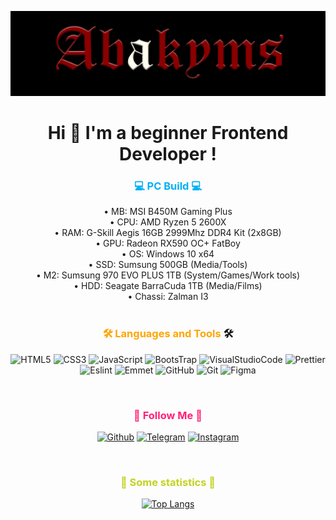 [![Header](https://github.com/Abakyms/abakyms/blob/main/assets/banner.jpg)](https://github.com/Abakyms)

<div align="center">
<h1>Hi 👋 I'm a beginner Frontend Developer !</h1>
<h3><font color="00b0f6">💻 PC Build 💻</font></h3>
 •᠌ MB: MSI B450M Gaming Plus <br/>
 •᠌ ᠌CPU: AMD Ryzen 5 2600X <br/>
 •᠌ ᠌RAM: G-Skill Aegis 16GB 2999Mhz DDR4 Kit (2x8GB) <br/>
 •᠌ ᠌GPU: Radeon RX590 OC+ FatBoy <br/>
 •᠌ ᠌OS: Windows 10 x64 <br/>
 •᠌ ᠌SSD: Sumsung 500GB (Media/Tools) <br/>
 •᠌ M2: Sumsung 970 EVO PLUS 1TB (System/Games/Work tools) <br/>
 •᠌ ᠌HDD: Seagate BarraCuda 1TB (Media/Films) <br/>
 •᠌ Chassi: Zalman I3 <br/>
 <br/>
<h3><font color="orange">🛠️ Languages and Tools</font> 🛠️</h3>

![HTML5](https://img.shields.io/badge/-HTML5-090909?style=for-the-badge&logo=HTML5)
![CSS3](https://img.shields.io/badge/-CSS3-090909?style=for-the-badge&logo=CSS3&logoColor=2b5cff)
![JavaScript](https://img.shields.io/badge/-JS-090909?style=for-the-badge&logo=JavaScript)
![BootsTrap](https://img.shields.io/badge/-BootsTrap-090909?style=for-the-badge&logo=BootsTrap)
![VisualStudioCode](https://img.shields.io/badge/-VSCode-090909?style=for-the-badge&logo=VisualStudioCode&logoColor=2ea2f1)
![Prettier](https://img.shields.io/badge/-Prettier-090909?style=for-the-badge&logo=Prettier)
![Eslint](https://img.shields.io/badge/-Eslint-090909?style=for-the-badge&logo=Eslint&logoColor=5836ea)
![Emmet](https://img.shields.io/badge/-Emmet-090909?style=for-the-badge&logo=Emmet)
![GitHub](https://img.shields.io/badge/-GitHub-090909?style=for-the-badge&logo=GitHub)
![Git](https://img.shields.io/badge/-Git-090909?style=for-the-badge&logo=Git)
![Figma](https://img.shields.io/badge/-Figma-090909?style=for-the-badge&logo=Figma&logoColor=ffffff)

<br/>
<h3><font color="ff2378">🧡 Follow Me 🧡</font></h3>

[![Github](https://img.shields.io/badge/-GitHub-090909?style=for-the-badge&logo=GitHub)](https://github.com/Abakyms)
[![Telegram](https://img.shields.io/badge/-Telegram-090909?style=for-the-badge&logo=Telegram)](https://t.me/abakyms)
[![Instagram](https://img.shields.io/badge/-Instagram-090909?style=for-the-badge&logo=Instagram)]()

<br/>

<h3> <font color="c3d21e">🔎 Some statistics 🔎</font></h3>

[![Top Langs](https://github-readme-stats.vercel.app/api/top-langs/?username=abakyms&layout=compact&langs_count=6&card_width=400&border_color=ffffff&border_radius=6&theme=codeSTACKr)](https://github.com/abakyms/github-readme-stats)

</div>
